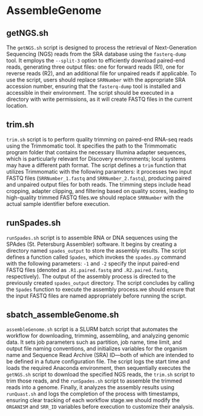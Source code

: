 # AssembleGenome

## getNGS.sh

The `getNGS.sh` script is designed to process the retrieval of Next-Generation Sequencing (NGS) reads from the SRA database using the `fasterq-dump` tool. It employs the `--split-3` option to efficiently download paired-end reads, generating three output files: one for forward reads (R1), one for reverse reads (R2), and an additional file for unpaired reads if applicable. To use the script, users should replace `SRRNumber` with the appropriate SRA accession number, ensuring that the `fasterq-dump` tool is installed and accessible in their environment. The script should be executed in a directory with write permissions, as it will create FASTQ files in the current location.

## trim.sh

`trim.sh` script is to perform quality trimming on paired-end RNA-seq reads using the Trimmomatic tool. It specifies the path to the Trimmomatic program folder that contains the necessary Illumina adapter sequences, which is particularly relevant for Discovery environments; local systems may have a different path format. The script defines a `trim` function that utilizes Trimmomatic with the following parameters: it processes two input FASTQ files (`SRRNumber_1.fastq` and `SRRNumber_2.fastq`), producing paired and unpaired output files for both reads. The trimming steps include head cropping, adapter clipping, and filtering based on quality scores, leading to high-quality trimmed FASTQ files.we should replace `SRRNumber` with the actual sample identifier before execution.

## runSpades.sh

`runSpades.sh` script is to assemble RNA or DNA sequences using the SPAdes (St. Petersburg Assembler) software. It begins by creating a directory named `spades_output` to store the assembly results. The script defines a function called `Spades`, which invokes the `spades.py` command with the following parameters: `-1` and `-2` specify the input paired-end FASTQ files (denoted as `.R1.paired.fastq` and `.R2.paired.fastq`, respectively). The output of the assembly process is directed to the previously created `spades_output` directory. The script concludes by calling the `Spades` function to execute the assembly process.we should ensure that the input FASTQ files are named appropriately before running the script.

## sbatch_assembleGenome.sh

`assembleGenome.sh` script is a SLURM batch script that automates the workflow for downloading, trimming, assembling, and analyzing genomic data. It sets job parameters such as partition, job name, time limit, and output file naming conventions, and initializes variables for the organism name and Sequence Read Archive (SRA) ID—both of which are intended to be defined in a future configuration file. The script logs the start time and loads the required Anaconda environment, then sequentially executes the `getNGS.sh` script to download the specified NGS reads, the `trim.sh` script to trim those reads, and the `runSpades.sh` script to assemble the trimmed reads into a genome. Finally, it analyzes the assembly results using `runQuast.sh` and logs the completion of the process with timestamps, ensuring clear tracking of each workflow stage.we should modify the `ORGANISM` and `SRR_ID` variables before execution to customize their analysis.

